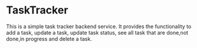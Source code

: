 # TaskTracker
This is a simple task tracker backend service.
It provides the functionality to add a task, update a task, update task status, see all task that are done,not done,in progress and delete a task.

